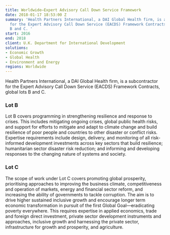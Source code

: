 ```yaml
---
title: Worldwide—Expert Advisory Call Down Service Framework
date: 2018-01-17 18:53:00 Z
summary: 'Health Partners International, a DAI Global Health firm, is a subcontractor
  for the Expert Advisory Call Down Service (EACDS) Framework Contracts, global lots
  B and C. '
start: 2016
end: 2018
client: U.K. Department for International Development
solutions:
- Economic Growth
- Global Health
- Environment and Energy
regions: Worldwide
---
```


Health Partners International, a DAI Global Health firm, is a subcontractor for the Expert Advisory Call Down Service (EACDS) Framework Contracts, global lots B and C. 

### Lot B
Lot B covers programming in strengthening resilience and response to crises. This includes mitigating ongoing crises, global public health risks, and support for efforts to mitigate and adapt to climate change and build resilience of poor people and countries to other disaster or conflict risks. Expertise requirements include design, delivery, and monitoring of all risk-informed development investments across key sectors that build resilience; humanitarian sector disaster risk reduction; and informing and developing responses to the changing nature of systems and society.

### Lot C
The scope of work under Lot C covers promoting global prosperity, prioritising approaches to improving the business climate, competitiveness and operation of markets, energy and financial sector reform, and increasing the ability of governments to tackle corruption. The aim is to drive higher sustained inclusive growth and encourage longer term economic transformation in pursuit of the first Global Goal—eradicating poverty everywhere. This requires expertise in applied economics, trade and foreign direct investment, private sector development instruments and approaches, inclusive growth and harnessing the private sector, infrastructure for growth and prosperity, and agriculture.